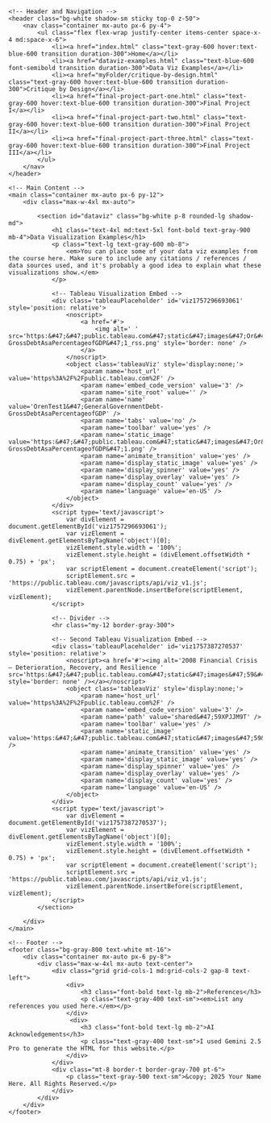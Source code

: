 <html lang="en">
<head>
    <meta charset="UTF-8">
    <meta name="viewport" content="width=device-width, initial-scale=1.0">
    <title>Data Viz Examples - TSWD Portfolio</title>
    <script src="https://cdn.tailwindcss.com"></script>
    <link rel="preconnect" href="https://fonts.googleapis.com">
    <link rel="preconnect" href="https://fonts.gstatic.com" crossorigin>
    <link href="https://fonts.googleapis.com/css2?family=Inter:wght@400;500;600;700&display=swap" rel="stylesheet">
    <style>
        body {
            font-family: 'Inter', sans-serif;
        }
    </style>
</head>
<body class="bg-gray-50 text-gray-800">

    <!-- Header and Navigation -->
    <header class="bg-white shadow-sm sticky top-0 z-50">
        <nav class="container mx-auto px-6 py-4">
            <ul class="flex flex-wrap justify-center items-center space-x-4 md:space-x-6">
                <li><a href="index.html" class="text-gray-600 hover:text-blue-600 transition duration-300">Home</a></li>
                <li><a href="dataviz-examples.html" class="text-blue-600 font-semibold transition duration-300">Data Viz Examples</a></li>
                <li><a href="myFolder/critique-by-design.html" class="text-gray-600 hover:text-blue-600 transition duration-300">Critique by Design</a></li>
                <li><a href="final-project-part-one.html" class="text-gray-600 hover:text-blue-600 transition duration-300">Final Project I</a></li>
                <li><a href="final-project-part-two.html" class="text-gray-600 hover:text-blue-600 transition duration-300">Final Project II</a></li>
                <li><a href="final-project-part-three.html" class="text-gray-600 hover:text-blue-600 transition duration-300">Final Project III</a></li>
            </ul>
        </nav>
    </header>

    <!-- Main Content -->
    <main class="container mx-auto px-6 py-12">
        <div class="max-w-4xl mx-auto">

            <section id="dataviz" class="bg-white p-8 rounded-lg shadow-md">
                <h1 class="text-4xl md:text-5xl font-bold text-gray-900 mb-4">Data Visualization Examples</h1>
                <p class="text-lg text-gray-600 mb-8">
                    <em>You can place some of your data viz examples from the course here. Make sure to include any citations / references / data sources used, and it's probably a good idea to explain what these visualizations show.</em>
                </p>

                <!-- Tableau Visualization Embed -->
                <div class='tableauPlaceholder' id='viz1757296693061' style='position: relative'>
                    <noscript>
                        <a href='#'>
                            <img alt=' ' src='https:&#47;&#47;public.tableau.com&#47;static&#47;images&#47;Or&#47;OrenTest1&#47;GeneralGovernmentDebt-GrossDebtAsaPercentageofGDP&#47;1_rss.png' style='border: none' />
                        </a>
                    </noscript>
                    <object class='tableauViz' style='display:none;'>
                        <param name='host_url' value='https%3A%2F%2Fpublic.tableau.com%2F' />
                        <param name='embed_code_version' value='3' />
                        <param name='site_root' value='' />
                        <param name='name' value='OrenTest1&#47;GeneralGovernmentDebt-GrossDebtAsaPercentageofGDP' />
                        <param name='tabs' value='no' />
                        <param name='toolbar' value='yes' />
                        <param name='static_image' value='https:&#47;&#47;public.tableau.com&#47;static&#47;images&#47;Or&#47;OrenTest1&#47;GeneralGovernmentDebt-GrossDebtAsaPercentageofGDP&#47;1.png' />
                        <param name='animate_transition' value='yes' />
                        <param name='display_static_image' value='yes' />
                        <param name='display_spinner' value='yes' />
                        <param name='display_overlay' value='yes' />
                        <param name='display_count' value='yes' />
                        <param name='language' value='en-US' />
                    </object>
                </div>
                <script type='text/javascript'>
                    var divElement = document.getElementById('viz1757296693061');
                    var vizElement = divElement.getElementsByTagName('object')[0];
                    vizElement.style.width = '100%';
                    vizElement.style.height = (divElement.offsetWidth * 0.75) + 'px';
                    var scriptElement = document.createElement('script');
                    scriptElement.src = 'https://public.tableau.com/javascripts/api/viz_v1.js';
                    vizElement.parentNode.insertBefore(scriptElement, vizElement);
                </script>

                <!-- Divider -->
                <hr class="my-12 border-gray-300">

                <!-- Second Tableau Visualization Embed -->
                <div class='tableauPlaceholder' id='viz1757387270537' style='position: relative'>
                    <noscript><a href='#'><img alt='2008 Financial Crisis — Deterioration, Recovery, and Resilience ' src='https:&#47;&#47;public.tableau.com&#47;static&#47;images&#47;59&#47;59XPJJM9T&#47;1_rss.png' style='border: none' /></a></noscript>
                    <object class='tableauViz' style='display:none;'>
                        <param name='host_url' value='https%3A%2F%2Fpublic.tableau.com%2F' />
                        <param name='embed_code_version' value='3' />
                        <param name='path' value='shared&#47;59XPJJM9T' />
                        <param name='toolbar' value='yes' />
                        <param name='static_image' value='https:&#47;&#47;public.tableau.com&#47;static&#47;images&#47;59&#47;59XPJJM9T&#47;1.png' />
                        <param name='animate_transition' value='yes' />
                        <param name='display_static_image' value='yes' />
                        <param name='display_spinner' value='yes' />
                        <param name='display_overlay' value='yes' />
                        <param name='display_count' value='yes' />
                        <param name='language' value='en-US' />
                    </object>
                </div>
                <script type='text/javascript'>
                    var divElement = document.getElementById('viz1757387270537');
                    var vizElement = divElement.getElementsByTagName('object')[0];
                    vizElement.style.width = '100%';
                    vizElement.style.height = (divElement.offsetWidth * 0.75) + 'px';
                    var scriptElement = document.createElement('script');
                    scriptElement.src = 'https://public.tableau.com/javascripts/api/viz_v1.js';
                    vizElement.parentNode.insertBefore(scriptElement, vizElement);
                </script>
            </section>

        </div>
    </main>

    <!-- Footer -->
    <footer class="bg-gray-800 text-white mt-16">
        <div class="container mx-auto px-6 py-8">
            <div class="max-w-4xl mx-auto text-center">
                <div class="grid grid-cols-1 md:grid-cols-2 gap-8 text-left">
                    <div>
                        <h3 class="font-bold text-lg mb-2">References</h3>
                        <p class="text-gray-400 text-sm"><em>List any references you used here.</em></p>
                    </div>
                     <div>
                        <h3 class="font-bold text-lg mb-2">AI Acknowledgements</h3>
                        <p class="text-gray-400 text-sm">I used Gemini 2.5 Pro to generate the HTML for this website.</p>
                    </div>
                </div>
                <div class="mt-8 border-t border-gray-700 pt-6">
                    <p class="text-gray-500 text-sm">&copy; 2025 Your Name Here. All Rights Reserved.</p>
                </div>
            </div>
        </div>
    </footer>

</body>
</html>


